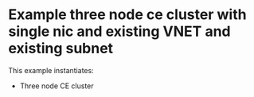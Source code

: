 # Example three node ce cluster with single nic and existing VNET and existing subnet

This example instantiates:

- Three node CE cluster
